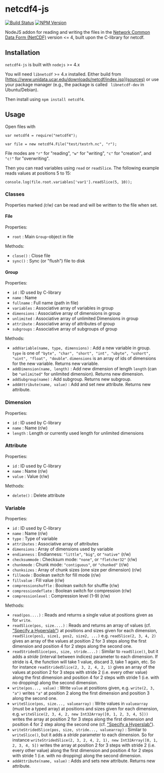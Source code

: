 # netcdf4-js

[![Build Status](https://img.shields.io/travis/swillner/netcdf4-js.svg)](https://travis-ci.org/swillner/netcdf4-js)
[![NPM Version](https://img.shields.io/npm/v/netcdf4.svg)](https://npmjs.org/package/netcdf4)


NodeJS addon for reading and writing the files in the
[Network Common Data Form (NetCDF)](https://www.unidata.ucar.edu/software/netcdf/)
version <= 4,
built upon the C-library for netcdf.

## Installation

`netcdf4-js` is built with `nodejs` >= 4.x

You will need `libnetcdf` >= 4.x installed. Either build from
[https://www.unidata.ucar.edu/downloads/netcdf/index.jsp](sources) or
use your package manager (e.g., the package is called ` libnetcdf-dev`
in Ubuntu/Debian).

Then install using `npm install netcdf4`.

## Usage

Open files with
```
var netcdf4 = require("netcdf4");

var file = new netcdf4.File("test/testrh.nc", "r");
```
File modes are `"r"` for "reading", `"w"` for "writing", `"c"` for
"creation", and `"c!"` for "overwriting".

Then you can read variables using `read` or `readSlice`. The following example reads values at positions 5 to 15:
```
console.log(file.root.variables['var1'].readSlice(5, 10));
```

### Classes

Properties marked *(r/w)* can be read and will be written to the file
when set.

#### File

Properties:
* `root` : Main `Group`-object in file

Methods:
* `close()` : Close file
* `sync()` : Sync (or "flush") file to disk

#### Group

Properties:
* `id` : ID used by C-library
* `name` : Name
* `fullname` : Full name (path in file)
* `variables` : Associative array of variables in group
* `dimensions` : Associative array of dimensions in group
* `unlimited` : Associative array of unlimited Dimensions in group
* `attribute` : Associative array of attributes of group
* `subgroups` : Associative array of subgroups of group

Methods:
* `addVariable(name, type, dimensions)` : Add a new variable in
  group. `type` is one of `"byte", "char", "short", "int", "ubyte", "ushort",
  "uint", "float", "double"`. `dimensions` is an array of ids of dimensions
  for the new variable. Returns new variable.
* `addDimension(name, length)` : Add new dimension of length `length`
  (can be `"unlimited"` for unlimited dimension). Returns new dimension.
* `addSubgroup(name)` : Add subgroup. Returns new subgroup.
* `addAttribute(name, value)` : Add and set new attribute. Returns new attribute.

### Dimension

Properties:
* `id` : ID used by C-library
* `name` : Name (r/w)
* `length` : Length or currently used length for unlimited dimensions

### Attribute

Properties:
* `id` : ID used by C-library
* `name` : Name (r/w)
* `value` : Value (r/w)

Methods:
* `delete()` : Delete attribute

### Variable

Properties:
* `id` : ID used by C-library
* `name` : Name (r/w)
* `type` : Type of variable
* `attributes` : Associative array of attributes
* `dimensions` : Array of dimensions used by variable
* `endianness` : Endianness: `"little"`, `"big"`, or `"native"` (r/w)
* `checksummode` : Checksum mode: `"none"`, or `"fletcher32"` (r/w)
* `chunkmode` : Chunk mode: `"contiguous"`, or `"chunked"` (r/w)
* `chunksizes` : Array of chunk sizes (one size per dimension) (r/w)
* `fillmode` : Boolean switch for fill mode (r/w)
* `fillvalue` : Fill value (r/w)
* `compressionshuffle` : Boolean switch for shuffle (r/w)
* `compressiondeflate` : Boolean switch for compression (r/w)
* `compressionlevel` : Compression level (1-9) (r/w)

Methods:
* `read(pos....)` : Reads and returns a single value at positions
  given as for `write`.
* `readSlice(pos, size....)` : Reads and returns an array of values (cf.
  ["Specify a Hyperslab"](https://www.unidata.ucar.edu/software/netcdf/docs/programming_notes.html#specify_hyperslab))
  at positions and sizes given for each dimension, `readSlice(pos1,
  size1, pos2, size2, ...)` e.g. `readSlice(2, 3, 4, 2)` gives an
  array of the values at position 2 for 3 steps along the first
  dimension and position 4 for 2 steps along the second one.
* `readStridedSlice(pos, size, stride....)` : Similar to `readSlice()`, but it
  adds a *stride* (interval between indices) parameter to each dimension. If stride is 4,
  the function will take 1 value, discard 3, take 1 again, etc.
  So for instance `readStridedSlice(2, 3, 2, 4, 2, 1)` gives an
  array of the values at position 2 for 3 steps with stride 2 (i.e.
  every other value) along the first dimension and position 4 for 2 steps
  with stride 1 (i.e. with no dropping) along the second dimension.
* `write(pos..., value)` : Write `value` at positions given,
  e.g. `write(2, 3, "a")` writes `"a"` at position 2 along the first
  dimension and position 3 along the second one.
* `writeSlice(pos, size..., valuearray)` : Write values in `valuearray`
  (must be a typed array) at positions and sizes given for each
  dimension, e.g. `writeSlice(2, 3, 4, 2, new
  Int32Array([0, 1, 2, 3, 4, 5]))` writes the array at position 2 for
  3 steps along the first dimension and position 4 for 2 step along
  the second one (cf.
  ["Specify a Hyperslab"](https://www.unidata.ucar.edu/software/netcdf/docs/programming_notes.html#specify_hyperslab)).
* `writeStridedSlice(pos, size, stride..., valuearray)` : Similar to
  `writeSlice()`, but it adds a *stride* parameter to each dimension.
  So for instance `writeStridedSlice(2, 3, 2, 4, 2, 1), new
  Int32Array([0, 1, 2, 3, 4, 5])` writes the array
  at position 2 for 3 steps with stride 2 (i.e.
  every other value) along the first dimension and position 4 for 2 steps
  with stride 1 (i.e. with no dropping) along the second dimension.
* `addAttribute(name, value)` : Adds and sets new attribute. Returns
  new attribute.
